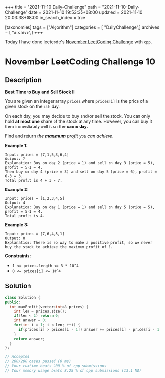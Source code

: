 +++
title = "2021-11-10 Daily-Challenge"
path = "2021-11-10-Daily-Challenge"
date = 2021-11-10 19:53:35+08:00
updated = 2021-11-10 20:03:38+08:00
in_search_index = true

[taxonomies]
tags = ["Algorithm"]
categories = [ "DailyChallenge",]
archives = [ "archive",]
+++

Today I have done leetcode's [November LeetCoding Challenge](https://leetcode.com/problems/best-time-to-buy-and-sell-stock-ii/) with `cpp`.

<!-- more -->

# November LeetCoding Challenge 10

## Description

**Best Time to Buy and Sell Stock II**

You are given an integer array `prices` where `prices[i]` is the price of a given stock on the `ith` day.

On each day, you may decide to buy and/or sell the stock. You can only hold **at most one** share of the stock at any time. However, you can buy it then immediately sell it on the **same day**.

Find and return *the **maximum** profit you can achieve*.

 

**Example 1:**

```
Input: prices = [7,1,5,3,6,4]
Output: 7
Explanation: Buy on day 2 (price = 1) and sell on day 3 (price = 5), profit = 5-1 = 4.
Then buy on day 4 (price = 3) and sell on day 5 (price = 6), profit = 6-3 = 3.
Total profit is 4 + 3 = 7.
```

**Example 2:**

```
Input: prices = [1,2,3,4,5]
Output: 4
Explanation: Buy on day 1 (price = 1) and sell on day 5 (price = 5), profit = 5-1 = 4.
Total profit is 4.
```

**Example 3:**

```
Input: prices = [7,6,4,3,1]
Output: 0
Explanation: There is no way to make a positive profit, so we never buy the stock to achieve the maximum profit of 0.
```

 

**Constraints:**

- `1 <= prices.length <= 3 * 10^4`
- `0 <= prices[i] <= 10^4`

## Solution

``` cpp
class Solution {
public:
  int maxProfit(vector<int>& prices) {
    int len = prices.size();
    if(len < 2) return 0;
    int answer = 0;
    for(int i = 1; i < len; ++i) {
      if(prices[i] > prices[i - 1]) answer += prices[i] - prices[i - 1];
    }
    return answer;
  }
};

// Accepted
// 200/200 cases passed (0 ms)
// Your runtime beats 100 % of cpp submissions
// Your memory usage beats 8.25 % of cpp submissions (13.1 MB)
```

